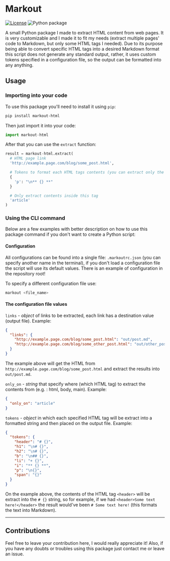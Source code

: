 # Markout

[![License](https://img.shields.io/badge/license-MIT-informational.svg)](https://opensource.org/licenses/MIT)
![Python package](https://github.com/oAGoulart/markout/workflows/Python%20package/badge.svg)

A small Python package I made to extract HTML content from web pages. It is very customizable and I made it to fit my needs (extract multiple pages' code to Markdown, but only some HTML tags I needed). Due to its purpose being able to convert specific HTML tags into a desired Markdown format this script does not generate any standard output, rather, it uses custom tokens specified in a configuration file, so the output can be formatted into any anything.

## Usage

### Importing into your code

To use this package you'll need to install it using `pip`:

```sh
pip install markout-html
```

Then just import it into your code:

```python
import markout-html
```

After that you can use the `extract` function:

```python
result = markout-html.extract(
  # HTML page link
  'http://example.page.com/blog/some_post.html',

  # Tokens to format each HTML tags contents (you can extract only the ones you want)
  {
    'p': "\n** {} **"
  }

  # Only extract contents inside this tag
  'article'
)
```

### Using the CLI command

Below are a few examples with better description on how to use this package command if you don't want to create a Python script:

#### Configuration

All configurations can be found into a single file: `.markoutrc.json` (you can specify another name in the terminal), if you don't load a configuration file the script will use its default values. There is an example of configuration in the repository root!

To specify a different configuration file use:

```sh
markout <file_name>
```

#### The configuration file values

`links` - *object* of links to be extracted, each link has a destination value (output file).
Example:

```json
{
  "links": {
    "http://example.page.com/blog/some_post.html": "out/post.md",
    "http://example.page.com/blog/some_other_post.html": "out/other_post.md"
  }
}
```

The example above will get the HTML from `http://example.page.com/blog/some_post.html` and extract the results into `out/post.md`.

`only_on` - *string* that specify where (which HTML tag) to extract the contents from (e.g. : html, body, main).
Example:

```json
{
  "only_on": "article"
}
```

`tokens` - *object* in which each specified HTML tag will be extract into a formatted string and then placed on the output file.
Example:

```json
{
  "tokens": {
    "header": "# {}",
    "h1": "\n# {}",
    "h2": "\n# {}",
    "b": "\n## {}",
    "li": "+ {}",
    "i": "** {} **",
    "p": "\n{}",
    "span": "{}"
  }
}
```

On the example above, the contents of the HTML tag `<header>` will be extract into the `# {}` string, so for example, if we had `<header>Some text here!</header>` the result would've been `# Some text here!` (this formats the text into Markdown).

---

## Contributions

Feel free to leave your contribution here, I would really appreciate it!
Also, if you have any doubts or troubles using this package just contact me or leave an issue.
